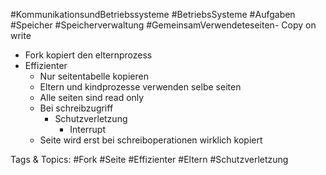  #KommunikationsundBetriebssysteme #BetriebsSysteme #Aufgaben #Speicher #Speicherverwaltung #GemeinsamVerwendeteseiten- Copy on write
  - Fork kopiert den elternprozess
  - Effizienter
    - Nur seitentabelle kopieren
    - Eltern und kindprozesse verwenden selbe seiten
    - Alle seiten sind read only
    - Bei schreibzugriff
      - Schutzverletzung
        - Interrupt
    - Seite wird erst bei schreiboperationen wirklich kopiert 

   Tags & Topics:
   #Fork
   #Seite
   #Effizienter
   #Eltern
   #Schutzverletzung